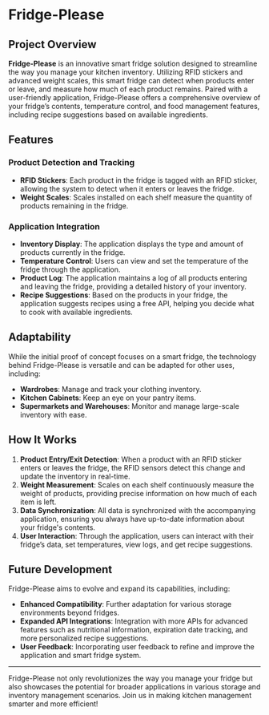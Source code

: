 # Fridge-Please

## Project Overview

**Fridge-Please** is an innovative smart fridge solution designed to streamline the way you manage your kitchen inventory. Utilizing RFID stickers and advanced weight scales, this smart fridge can detect when products enter or leave, and measure how much of each product remains. Paired with a user-friendly application, Fridge-Please offers a comprehensive overview of your fridge’s contents, temperature control, and food management features, including recipe suggestions based on available ingredients.

## Features

### Product Detection and Tracking

- **RFID Stickers**: Each product in the fridge is tagged with an RFID sticker, allowing the system to detect when it enters or leaves the fridge.
- **Weight Scales**: Scales installed on each shelf measure the quantity of products remaining in the fridge.

### Application Integration

- **Inventory Display**: The application displays the type and amount of products currently in the fridge.
- **Temperature Control**: Users can view and set the temperature of the fridge through the application.
- **Product Log**: The application maintains a log of all products entering and leaving the fridge, providing a detailed history of your inventory.
- **Recipe Suggestions**: Based on the products in your fridge, the application suggests recipes using a free API, helping you decide what to cook with available ingredients.

## Adaptability

While the initial proof of concept focuses on a smart fridge, the technology behind Fridge-Please is versatile and can be adapted for other uses, including:

- **Wardrobes**: Manage and track your clothing inventory.
- **Kitchen Cabinets**: Keep an eye on your pantry items.
- **Supermarkets and Warehouses**: Monitor and manage large-scale inventory with ease.

## How It Works

1. **Product Entry/Exit Detection**: When a product with an RFID sticker enters or leaves the fridge, the RFID sensors detect this change and update the inventory in real-time.
2. **Weight Measurement**: Scales on each shelf continuously measure the weight of products, providing precise information on how much of each item is left.
3. **Data Synchronization**: All data is synchronized with the accompanying application, ensuring you always have up-to-date information about your fridge's contents.
4. **User Interaction**: Through the application, users can interact with their fridge’s data, set temperatures, view logs, and get recipe suggestions.

## Future Development

Fridge-Please aims to evolve and expand its capabilities, including:

- **Enhanced Compatibility**: Further adaptation for various storage environments beyond fridges.
- **Expanded API Integrations**: Integration with more APIs for advanced features such as nutritional information, expiration date tracking, and more personalized recipe suggestions.
- **User Feedback**: Incorporating user feedback to refine and improve the application and smart fridge system.

---

Fridge-Please not only revolutionizes the way you manage your fridge but also showcases the potential for broader applications in various storage and inventory management scenarios. Join us in making kitchen management smarter and more efficient!
